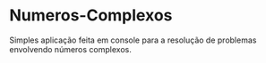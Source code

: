 # Numeros-Complexos
Simples aplicação feita em console para a resolução de problemas envolvendo números complexos.
